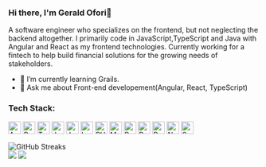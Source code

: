 ### Hi there, I'm Gerald Ofori👋

A software engineer who specializes on the frontend, but not neglecting the backend altogether. I primarily  code in JavaScript,TypeScript and Java with Angular and React as my frontend technologies. Currently working for a fintech to help build financial solutions for the growing needs of stakeholders.



- 🌱 I’m currently learning Grails.
- 💬 Ask me about Front-end developement(Angular, React, TypeScript)

<h3 align="left">Tech Stack:</h3>

<p align="left">
<img src="https://github.com/get-icon/geticon/raw/master/icons/angular-icon.svg" alt="Angular" width="25px" height="25px">
<img src="https://github.com/get-icon/geticon/raw/master/icons/react.svg" alt="React" width="25px" height="25px">
<img src="https://github.com/get-icon/geticon/raw/master/icons/typescript.svg" alt="Typescript" width="25px" height="25px">
<img src="https://github.com/get-icon/geticon/raw/master/icons/java.svg" alt="Java" width="25px" height="25px">
<img src="https://github.com/get-icon/geticon/raw/master/icons/javascript.svg" alt="JavaScript" width="25px" height="25px">
<img src="https://github.com/get-icon/geticon/raw/master/icons/laravel.svg" alt="Laravel" width="25px" height="25px">
<img src="https://github.com/get-icon/geticon/raw/master/icons/php.svg" alt="PHP" width="25px" height="25px">
<img src="https://github.com/get-icon/geticon/raw/master/icons/mongodb.svg" alt="MongoDb" width="25px" height="25px">
<img src="https://github.com/get-icon/geticon/raw/master/icons/python.svg" alt="Python" width="25px" height="25px">
<img src="https://github.com/get-icon/geticon/raw/master/icons/bootstrap.svg" alt="Bootstrap" width="25px" height="25px">
<img src="https://github.com/get-icon/geticon/raw/master/icons/postgresql.svg" alt="Postgresql" width="25px" height="25px">
<img src="https://github.com/get-icon/geticon/raw/master/icons/nodejs.svg" alt="NodeJs" width="25px" height="25px">
<img src="https://github.com/get-icon/geticon/raw/master/icons/spring.svg" alt="Spring" width="25px" height="25px">
</p>

![GitHub Streaks](http://github-readme-streak-stats.herokuapp.com?user=geraldofori&theme=dracula&hide_border=true)<br>
![](https://github-profile-summary-cards.vercel.app/api/cards/repos-per-language?username=geraldofori&theme=github_dark)
![](https://github-profile-summary-cards.vercel.app/api/cards/most-commit-language?username=geraldofori&theme=github_dark)

 
